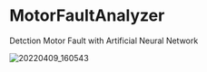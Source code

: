 # MotorFaultAnalyzer
Detction Motor Fault with Artificial Neural Network

![20220409_160543](https://user-images.githubusercontent.com/49284230/162597464-3f57b509-c5fb-4c0d-9943-1f5ccf24fe1c.jpg)
